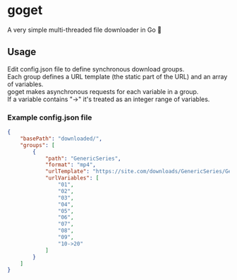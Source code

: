 # goget
A very simple multi-threaded file downloader in Go 🤖

## Usage
Edit config.json file to define synchronous download groups.  
Each group defines a URL template (the static part of the URL) and an array of variables.  
goget makes asynchronous requests for each variable in a group.  
If a variable contains "->" it's treated as an integer range of variables.

### Example config.json file
```json
{
    "basePath": "downloaded/",
    "groups": [
        {
            "path": "GenericSeries",
            "format": "mp4",
            "urlTemplate": "https://site.com/downloads/GenericSeries/GenericSeries_Ep_<<variable>>_SUB_ITA.mp4",
            "urlVariables": [
                "01",
                "02",
                "03",
                "04",
                "05",
                "06",
                "07",
                "08",
                "09",
                "10->20"
            ]
        }
    ]
}
```